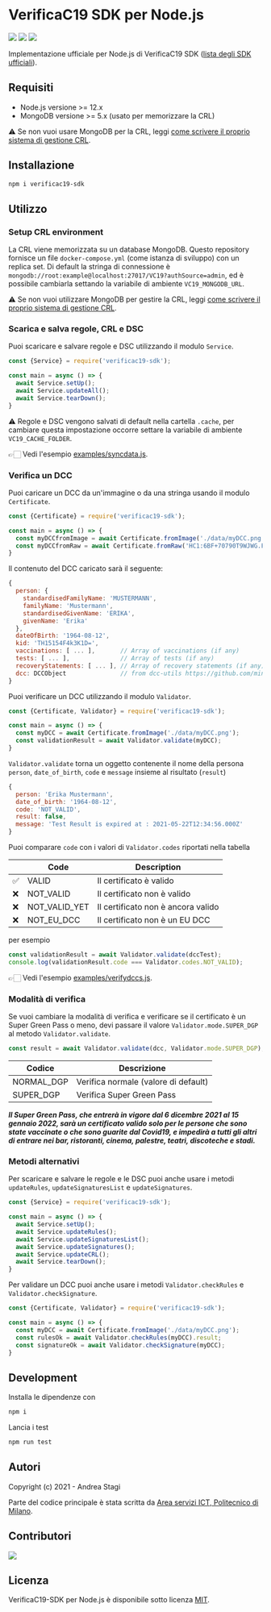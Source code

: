 # VerificaC19 SDK per Node.js

<a href="https://www.npmjs.com/package/verificac19-sdk"><img src="https://img.shields.io/npm/v/verificac19-sdk.svg?logo=npm" /></a>
<img src="https://github.com/italia/verificac19-sdk/actions/workflows/ci.yml/badge.svg" />
<a href="https://codecov.io/gh/italia/verificac19-sdk"><img src="https://codecov.io/gh/italia/verificac19-sdk/branch/master/graph/badge.svg?token=SZ7lyP073V"/></a>

Implementazione ufficiale per Node.js di VerificaC19 SDK ([lista degli SDK ufficiali](https://github.com/ministero-salute/it-dgc-verificac19-sdk-onboarding#lista-librerie)).

## Requisiti

- Node.js versione >= 12.x
- MongoDB versione >= 5.x (usato per memorizzare la CRL)

⚠️ Se non vuoi usare MongoDB per la CRL, 
leggi [come scrivere il proprio sistema di gestione CRL](https://github.com/italia/verificac19-sdk/blob/master/CUSTOM_CRL.md).

## Installazione

```sh
npm i verificac19-sdk
```

## Utilizzo

### Setup CRL environment

La CRL viene memorizzata su un database MongoDB. Questo repository fornisce un 
file `docker-compose.yml` (come istanza di sviluppo) con un replica set.
Di default la stringa di connessione è
`mongodb://root:example@localhost:27017/VC19?authSource=admin`, ed è possibile 
cambiarla settando la variabile di ambiente `VC19_MONGODB_URL`.

⚠️ Se non vuoi utilizzare MongoDB per gestire la CRL, 
leggi [come scrivere il proprio sistema di gestione CRL](https://github.com/italia/verificac19-sdk/blob/master/CUSTOM_CRL.md).

### Scarica e salva regole, CRL e DSC

Puoi scaricare e salvare regole e DSC utilizzando il modulo `Service`.

```js
const {Service} = require('verificac19-sdk');

const main = async () => {
  await Service.setUp();
  await Service.updateAll();
  await Service.tearDown();
}
```

⚠️ Regole e DSC vengono salvati di default nella cartella `.cache`, 
per cambiare questa impostazione occorre settare la variabile di ambiente `VC19_CACHE_FOLDER`.

👉🏻  Vedi l'esempio [examples/syncdata.js](https://github.com/italia/verificac19-sdk/blob/master/examples/syncdata.js).

### Verifica un DCC

Puoi caricare un DCC da un'immagine o da una stringa usando il modulo `Certificate`.

```js
const {Certificate} = require('verificac19-sdk');

const main = async () => {
  const myDCCfromImage = await Certificate.fromImage('./data/myDCC.png');
  const myDCCfromRaw = await Certificate.fromRaw('HC1:6BF+70790T9WJWG.FKY*4GO0.O1CV2...etc..');
}
```

Il contenuto del DCC caricato sarà il seguente:

```js
{
  person: {
    standardisedFamilyName: 'MUSTERMANN',
    familyName: 'Mustermann',
    standardisedGivenName: 'ERIKA',
    givenName: 'Erika'
  },
  dateOfBirth: '1964-08-12',
  kid: 'TH15154F4k3K1D=',
  vaccinations: [ ... ],       // Array of vaccinations (if any)
  tests: [ ... ],              // Array of tests (if any)
  recoveryStatements: [ ... ], // Array of recovery statements (if any)
  dcc: DCCObject               // from dcc-utils https://github.com/ministero-salute/dcc-utils
}
```

Puoi verificare un DCC utilizzando il modulo `Validator`.

```js
const {Certificate, Validator} = require('verificac19-sdk');

const main = async () => {
  const myDCC = await Certificate.fromImage('./data/myDCC.png');
  const validationResult = await Validator.validate(myDCC);
}
```

`Validator.validate` torna un oggetto contenente il nome della persona `person`,
`date_of_birth`, `code` e `message` insieme al risultato (`result`)

```js
{
  person: 'Erika Mustermann',
  date_of_birth: '1964-08-12',
  code: 'NOT_VALID',
  result: false,
  message: 'Test Result is expired at : 2021-05-22T12:34:56.000Z'
}
```

Puoi comparare `code` con i valori di `Validator.codes` riportati nella tabella

| | Code            | Description                                   |
|-| --------------- | --------------------------------------------- |
|✅| VALID           | Il certificato è valido                       |
|❌| NOT_VALID       | Il certificato non è valido                   | 
|❌| NOT_VALID_YET   | Il certificato non è ancora valido            | 
|❌| NOT_EU_DCC      | Il certificato non è un EU DCC                | 

per esempio 

```js
const validationResult = await Validator.validate(dccTest);
console.log(validationResult.code === Validator.codes.NOT_VALID);
```

👉🏻  Vedi l'esempio [examples/verifydccs.js](https://github.com/italia/verificac19-sdk/blob/master/examples/verifydccs.js).

### Modalità di verifica

Se vuoi cambiare la modalità di verifica e verificare se il certificato è un 
Super Green Pass o meno, devi passare il valore `Validator.mode.SUPER_DGP` al
metodo `Validator.validate`.

```js
const result = await Validator.validate(dcc, Validator.mode.SUPER_DGP);
```

| Codice         | Descrizione                              |
| -------------- | ---------------------------------------- |
| NORMAL_DGP     | Verifica normale (valore di default)     |
| SUPER_DGP      | Verifica Super Green Pass                | 

***Il Super Green Pass, che entrerà in vigore dal 6 dicembre 2021 al 15 gennaio 2022,
sarà un certificato valido solo per le persone che sono state vaccinate 
o che sono guarite dal Covid19, e impedirà a tutti gli altri di entrare nei bar,
ristoranti, cinema, palestre, teatri, discoteche e stadi.***

### Metodi alternativi

Per scaricare e salvare le regole e le DSC puoi anche usare i metodi
`updateRules`, `updateSignaturesList` e `updateSignatures`.

```js
const {Service} = require('verificac19-sdk');

const main = async () => {
  await Service.setUp();
  await Service.updateRules();
  await Service.updateSignaturesList();
  await Service.updateSignatures();
  await Service.updateCRL();
  await Service.tearDown();
}
```

Per validare un DCC puoi anche usare i metodi `Validator.checkRules` e 
`Validator.checkSignature`.

```js
const {Certificate, Validator} = require('verificac19-sdk');

const main = async () => {
  const myDCC = await Certificate.fromImage('./data/myDCC.png');
  const rulesOk = await Validator.checkRules(myDCC).result;
  const signatureOk = await Validator.checkSignature(myDCC);
}
```

## Development

Installa le dipendenze con

```sh
npm i
```

Lancia i test

```sh
npm run test
```

## Autori
Copyright (c) 2021 - Andrea Stagi

Parte del codice principale è stata scritta da [Area servizi ICT, Politecnico di Milano](https://www.ict.polimi.it/).

## Contributori

<a href="https://github.com/italia/verificac19-sdk">
  <img
  src="https://contributors-img.web.app/image?repo=italia/verificac19-sdk"
  />
</a>

## Licenza
VerificaC19-SDK per Node.js è disponibile sotto licenza [MIT](https://opensource.org/licenses/mit-license.php).
